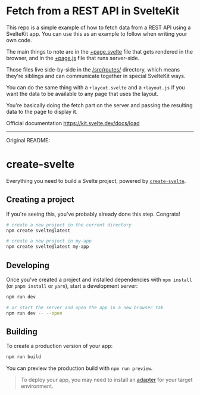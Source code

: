 # Fetch from a REST API in SvelteKit

This repo is a simple example of how to fetch data from a REST API using a SvelteKit app. You can use this as an example to follow when writing your own code.

The main things to note are in the [+page.svelte](https://github.com/eallenOP/sveltekit-fetch-demo/blob/main/src/routes/%2Bpage.svelte) file that gets rendered in the browser, and in the [+page.js](https://github.com/eallenOP/sveltekit-fetch-demo/blob/main/src/routes/%2Bpage.js) file that runs server-side.

Those files live side-by-side in the [/src/routes/](https://github.com/eallenOP/sveltekit-fetch-demo/tree/main/src/routes) directory, which means they're siblings and can communicate together in special SvelteKit ways.

You can do the same thing with a `+layout.svelte` and a `+layout.js` if you want the data to be available to any page that uses the layout.

You're basically doing the fetch part on the server and passing the resulting data to the page to display it.

Official documentation https://kit.svelte.dev/docs/load

---

Original README:

# create-svelte

Everything you need to build a Svelte project, powered by [`create-svelte`](https://github.com/sveltejs/kit/tree/master/packages/create-svelte).

## Creating a project

If you're seeing this, you've probably already done this step. Congrats!

```bash
# create a new project in the current directory
npm create svelte@latest

# create a new project in my-app
npm create svelte@latest my-app
```

## Developing

Once you've created a project and installed dependencies with `npm install` (or `pnpm install` or `yarn`), start a development server:

```bash
npm run dev

# or start the server and open the app in a new browser tab
npm run dev -- --open
```

## Building

To create a production version of your app:

```bash
npm run build
```

You can preview the production build with `npm run preview`.

> To deploy your app, you may need to install an [adapter](https://kit.svelte.dev/docs/adapters) for your target environment.
